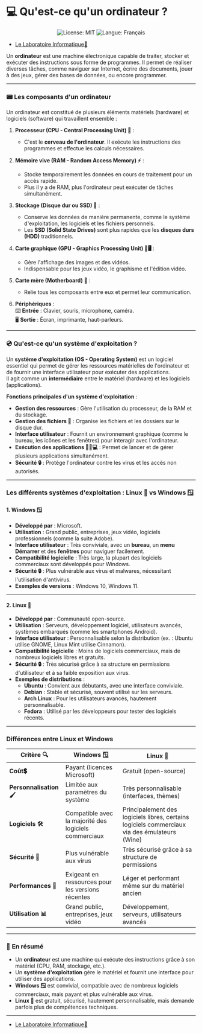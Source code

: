 # 💻 Qu'est-ce qu'un ordinateur ? 
<p align="center">
  <img src="https://img.shields.io/badge/License-MIT-blue.svg" alt="License: MIT" />
  <img src="https://img.shields.io/badge/langue-français-blue.svg" alt="Langue: Français" />
</p>

- [Le Laboratoire Informatique🔬](/Docs.md)

Un **ordinateur** est une machine électronique capable de traiter, stocker et exécuter des instructions sous forme de programmes. Il permet de réaliser diverses tâches, comme naviguer sur Internet, écrire des documents, jouer à des jeux, gérer des bases de données, ou encore programmer.  

---

### 📟 **Les composants d'un ordinateur**  

Un ordinateur est constitué de plusieurs éléments matériels (hardware) et logiciels (software) qui travaillent ensemble :  

1. **Processeur (CPU - Central Processing Unit) 🧠** :  
   - C'est le **cerveau de l'ordinateur**. Il exécute les instructions des programmes et effectue les calculs nécessaires.  

2. **Mémoire vive (RAM - Random Access Memory) ⚡** :  
   - Stocke temporairement les données en cours de traitement pour un accès rapide.  
   - Plus il y a de RAM, plus l'ordinateur peut exécuter de tâches simultanément.  

3. **Stockage (Disque dur ou SSD) 💾** :  
   - Conserve les données de manière permanente, comme le système d'exploitation, les logiciels et les fichiers personnels.  
   - Les **SSD (Solid State Drives)** sont plus rapides que les **disques durs (HDD)** traditionnels.  

4. **Carte graphique (GPU - Graphics Processing Unit) 🎨🖥️** :  
   - Gère l'affichage des images et des vidéos.  
   - Indispensable pour les jeux vidéo, le graphisme et l'édition vidéo.  

5. **Carte mère (Motherboard) 🔗** :  
   - Relie tous les composants entre eux et permet leur communication.  

6. **Périphériques** :  
   ⌨️ **Entrée** : Clavier, souris, microphone, caméra.  
   🖥️ **Sortie** : Écran, imprimante, haut-parleurs.  

---

### 💿 **Qu'est-ce qu'un système d'exploitation ?**  

Un **système d'exploitation (OS - Operating System)** est un logiciel essentiel qui permet de gérer les ressources matérielles de l'ordinateur et de fournir une interface utilisateur pour exécuter des applications.  
Il agit comme un **intermédiaire** entre le matériel (hardware) et les logiciels (applications).  

**Fonctions principales d'un système d'exploitation** :  
- **Gestion des ressources** : Gère l'utilisation du processeur, de la RAM et du stockage.  
- **Gestion des fichiers 📂** : Organise les fichiers et les dossiers sur le disque dur.  
- **Interface utilisateur** : Fournit un environnement graphique (comme le bureau, les icônes et les fenêtres) pour interagir avec l'ordinateur.  
- **Exécution des applications 🏃‍♂️💻** : Permet de lancer et de gérer plusieurs applications simultanément.  
- **Sécurité 🔒** : Protège l'ordinateur contre les virus et les accès non autorisés.  

---

### **Les différents systèmes d'exploitation : Linux 🐧 vs Windows 🪟**  

#### **1. Windows 🪟**  
- **Développé par** : Microsoft.  
- **Utilisation** : Grand public, entreprises, jeux vidéo, logiciels professionnels (comme la suite Adobe).  
- **Interface utilisateur** : Très conviviale, avec un **bureau**, un **menu Démarrer** et des **fenêtres** pour naviguer facilement.  
- **Compatibilité logicielle** : Très large, la plupart des logiciels commerciaux sont développés pour Windows.  
- **Sécurité 🔒** : Plus vulnérable aux virus et malwares, nécessitant l'utilisation d'antivirus.  
- **Exemples de versions** : Windows 10, Windows 11.  

---

#### **2. Linux 🐧**  
- **Développé par** : Communauté open-source.  
- **Utilisation** : Serveurs, développement logiciel, utilisateurs avancés, systèmes embarqués (comme les smartphones Android).  
- **Interface utilisateur** : Personnalisable selon la distribution (ex. : Ubuntu utilise GNOME, Linux Mint utilise Cinnamon).  
- **Compatibilité logicielle** : Moins de logiciels commerciaux, mais de nombreux logiciels libres et gratuits.  
- **Sécurité 🔒** : Très sécurisé grâce à sa structure en permissions d'utilisateur et à sa faible exposition aux virus.  
- **Exemples de distributions** :  
  - **Ubuntu** : Convient aux débutants, avec une interface conviviale.  
  - **Debian** : Stable et sécurisé, souvent utilisé sur les serveurs.  
  - **Arch Linux** : Pour les utilisateurs avancés, hautement personnalisable.  
  - **Fedora** : Utilisé par les développeurs pour tester des logiciels récents.  

---

### **Différences entre Linux et Windows**  

| Critère 🔍           | **Windows 🪟**                            | **Linux 🐧**                               |
|-------------------|----------------------------------------|------------------------------------------|
| **Coût💲**           | Payant (licences Microsoft)             | Gratuit (open-source)                     |
| **Personnalisation 🖌️**| Limitée aux paramètres du système      | Très personnalisable (interfaces, thèmes) |
| **Logiciels 🛠️**      | Compatible avec la majorité des logiciels commerciaux | Principalement des logiciels libres, certains logiciels commerciaux via des émulateurs (Wine) |
| **Sécurité 🔐**       | Plus vulnérable aux virus               | Très sécurisé grâce à sa structure de permissions |
| **Performances 🚀**   | Exigeant en ressources pour les versions récentes | Léger et performant même sur du matériel ancien |
| **Utilisation 📊**    | Grand public, entreprises, jeux vidéo   | Développement, serveurs, utilisateurs avancés |

---

### 🎯 **En résumé**  
- Un **ordinateur** est une machine qui exécute des instructions grâce à son matériel (CPU, RAM, stockage, etc.).  
- Un **système d'exploitation** gère le matériel et fournit une interface pour utiliser des applications.  
- **Windows 🪟** est convivial, compatible avec de nombreux logiciels commerciaux, mais payant et plus vulnérable aux virus.  
- **Linux 🐧** est gratuit, sécurisé, hautement personnalisable, mais demande parfois plus de compétences techniques.  

---
- [Le Laboratoire Informatique🔬](/Docs.md)
